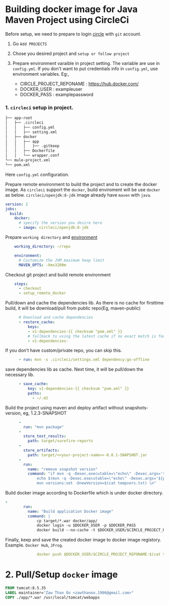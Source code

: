 # Building docker image for Java Maven Project using CircleCi

Before setup, we need to prepare to login [circle](https://circleci.com/vcs-authorize/) with `git` account.

1. Go `Add PROJECTS`
2. Chose you desired project and `setup or follow project`
3. Prepare environment varaible in project setting. The variable are use in `config.yml`. If you don't want to put credentials info in `config.yml`, use environment variables. Eg:,

   - CIRCLE_PROJECT_REPONAME : https://hub.docker.com/
   - DOCKER_USER : exampleuser
   - DOCKER_PASS : examplepassword

### 1. `circleci` setup in project.

```bash
├── app-root
│   ├── .circleci
│   │   ├── config.yml
│   │   ├── setting.xml
│   ├── docker
│   │   ├── app  
│   │   │   ├── .gitkeep
│   │   ├── Dockerfile
│   │   └── wrapper.conf
└── mule-project.xml
└── pom.xml
```
Here `config.yml` configuration.

Prepare remote environment to build the project and to create the docker image. As `circleci` support the `docker`, build enviroment will be use `docker` as below.  `circleci/openjdk:8-jdk` image already have `maven` with `java`.

```yml
version: 2
jobs:
  build:
    docker:
      # specify the version you desire here
      - image: circleci/openjdk:8-jdk  
```

Prepare `working directory` and [environment](https://circleci.com/docs/2.0/java-oom/)

```yml
    working_directory: ~/repo

    environment:
      # Customize the JVM maximum heap limit
      MAVEN_OPTS: -Xmx3200m
```

Checkout git project and build remote environment

```yml
    steps:
      - checkout
      - setup_remote_docker
```
Pull/down and cache the dependencies lib. As there is no cache for firsttime build, it will be download/pull from public repo(Eg, maven-public)

```yml
      # Download and cache dependencies
      - restore_cache:
          keys:
          - v1-dependencies-{{ checksum "pom.xml" }}
          # fallback to using the latest cache if no exact match is found
          - v1-dependencies-
```
If you don't have custom/private repo, you can skip this.

```yml
      - run: mvn -s .circleci/settings.xml dependency:go-offline
```
save dependencies lib as cache. Next time, it will be pull/down the necessary lib.

```yml
      - save_cache:
          key: v1-dependencies-{{ checksum "pom.xml" }}
          paths:
            - ~/.m2
```
Build the project using maven and deploy artifact without snapshots-version, eg, 1.2.3-SNAPSHOT
   
```yml
      - 
        run: "mvn package"
      - 
        store_test_results: 
          path: target/surefire-reports
      - 
        store_artifacts: 
          path: target/<<your-project-name>>-0.0.1-SNAPSHOT.jar
      - 
        run: 
          name: "remove snapshot version"
          command: "if mvn -q -Dexec.executable=\"echo\" -Dexec.args='${project.version}' --non-recursive exec:exec | grep -q \"SNAPSHOT\"; then mvn versions:set -DremoveSnapshot; fi;\n\
              echo $(mvn -q -Dexec.executable=\"echo\" -Dexec.args='${project.version}' --non-recursive exec:exec)-$(echo $CIRCLE_SHA1 | cut -c -7)-$CIRCLE_BUILD_NUM > tempvers.txt\n\
              mvn versions:set -DnewVersion=$(cat tempvers.txt) \n"    
```

Build docker image according to Dockerfile which is under docker directory.

```yml
- 
        run: 
          name: "Build application Docker image"
          command: |
              cp target/*.war docker/app/
              docker login -u $DOCKER_USER -p $DOCKER_PASS
              docker build --no-cache -t $DOCKER_USER/$CIRCLE_PROJECT_REPONAME:$(cat tempvers.txt) docker
```
Finally, keep and save the created docker image to docker image registory. Example. `Docker Hub`, `JFrog`.
```yml
              docker push $DOCKER_USER/$CIRCLE_PROJECT_REPONAME:$(cat tempvers.txt)
```

# 2. Pull/Setup `docker` image

```Dockerfile
FROM tomcat:8.5.35
LABEL maintainer="Zaw Than Oo <zawthanoo.1986@gmail.com>"
COPY ./app/*.war /usr/local/tomcat/webapps
```
